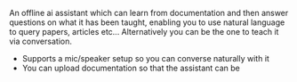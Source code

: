 An offline ai assistant which can learn from documentation and then answer questions on what it has been taught, enabling you to use natural language to query papers, articles etc... Alternatively you can be the one to teach it via conversation.

- Supports a mic/speaker setup so you can converse naturally with it
- You can upload documentation so that the assistant can be 
